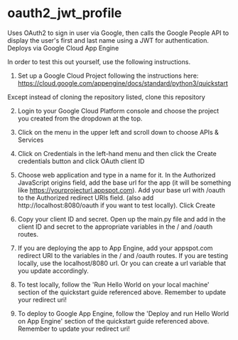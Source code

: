 # oauth2_jwt_profile
Uses OAuth2 to sign in user via Google, then calls the Google People API to display the user's first and last name using a JWT for authentication.
Deploys via Google Cloud App Engine

In order to test this out yourself, use the following instructions.

1. Set up a Google Cloud Project following the instructions here: https://cloud.google.com/appengine/docs/standard/python3/quickstart

Except instead of cloning the repository listed, clone this repository

2. Login to your Google Cloud Platform console and choose the project you created from the dropdown at the top. 

3. Click on the menu in the upper left and scroll down to choose APIs & Services

4. Click on Credentials in the left-hand menu and then click the Create credentials button and click OAuth client ID

5. Choose web application and type in a name for it.  In the Authorized JavaScript origins field, add the base url for the app (it will be something like https://yourprojecturl.appspot.com).  Add your base url with /oauth to the Authorized redirect URIs field.  (also add http://localhost:8080/oauth if you want to test locally).  Click Create

6. Copy your client ID and secret.  Open up the main.py file and add in the client ID and secret to the appropriate variables in the / and /oauth routes.

7. If you are deploying the app to App Engine, add your appspot.com redirect URI to the variables in the / and /oauth routes.  If you are testing locally, use the localhost/8080 url.  Or you can create a url variable that you update accordingly.

8. To test locally, follow the 'Run Hello World on your local machine' section of the quickstart guide referenced above. Remember to update your redirect uri!

9. To deploy to Google App Engine, follow the 'Deploy and run Hello World on App Engine' section of the quickstart guide referenced above.  Remember to update your redirect uri!
 
